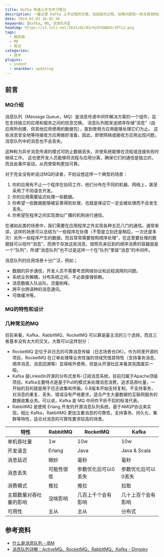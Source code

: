 ```yaml
---
title: Kafka 快速上手与学习笔记
description: 一篇记录 Kafka 上手过程的文章，包括踩坑过程、经典问题和一些与其他MQ的比较。
date: 2024-02-03 16:45:30
keywords: [Kafka, MQ, 消息队列]
headimg: https://s2.loli.net/2024/02/03/HjKYGWQbXr3PTi2.png
tags:
  - 服务端
  - MQ
  - 笔记
categories: 
  - 技术
plugins:
  - indent
  - snackbar: updating
---
```


## 前言

### MQ介绍

消息队列（Message Queue，MQ）是消息传递中间件解决方案的一个组件，旨在支持独立的应用和服务之间的信息交换。 消息队列按发送顺序存储“消息”（由应用所创建、供其他应用使用的数据包），直到使用方应用能够处理它们为止。 这些消息安全地等待接收方应用做好准备，因此，即使网络或接收方应用出现问题，消息队列中的消息也不会丢失。

这种称为异步消息传递的模式可防止数据丢失，并使系统能够在流程或连接失败时继续工作。 这也使开发人员能够将流程与应用分离，确保它们的通信是独立的，而且由事件驱动，从而使架构更加可靠。

对于完全没有听说过MQ的读者，不妨设想这样一个典型的场景：

1. 你的应用有不止一个程序在协同工作，他们分布在不同的机器、网络上，甚至采用了不同语言开发。
2. 你的应用需要延迟处理一些数据。
3. 你希望一些数据能够被妥善得到处理，也就是保证它一定会被处理而不会发生丢失。
4. 你希望在程序之间实现类似广播的机制进行通信。

在诸如此类的场景中，我们需要在应用程序之外实现各种五花八门的通信。通常来讲，这样的场景可以总结为“一些程序在处理（不管是立刻还是稍后，一次还是多次）另外一些程序产生的数据，而且常常需要按照顺序处理”，在这里要处理的数据就可以视作“消息”，而用于存放这些消息、按照先来后到的顺序消费的容器就是一个“队列”，所谓“消息队列”也不过是这样一个在“队列”里装“消息”的中间件。

消息队列的应用场景十分广泛，例如；

- 数据的异步通信，开发人员不需要考虑网络协议和远程调用的问题。
- 系统业务解耦，分布系统之间，不必直接强依赖。
- 消息数据入队出队，流量削峰。
- 跨平台跨语种的消息通讯。
- 可做缓冲等。

### MQ的特性和设计

### 几种常见的MQ

目前来看，Kafka、RabbitMQ、RocketMQ 可以算是最主流的三个选择，而且三者基本没有太大的交叉。大致可以这样划分：

- RocketMQ 定位于非日志的可靠消息传输（日志场景也OK）。作为阿里开源的项目，RocketMQ 在订单处理等业务性强的领域凭借其特性（支持事务消息、顺序消息、消息回溯等）显得格外使用，但是从开源社区来看其氛围属实一般。
- Kafka 是LinkedIn开源的分布式发布-订阅消息系统，目前归属于Apache顶级项目。Kafka主要特点是基于Pull的模式来处理消息消费，追求高吞吐量，一开始的目的就是用于日志收集和传输。0.8版本开始支持复制，不支持事务，对消息的重复、丢失、错误没有严格要求，适合产生大量数据的互联网服务的数据收集业务。可以说，Kafka 是 MQ 中间件不折不扣的标准代表。
- RabbitMQ 是使用 Erlang 开发的开源消息队列系统，基于AMQP协议来实现。相比 Kafka，RabbitMQ 更加注重消息的可靠性，支持事务、持久化、集群等特性，适合对消息的可靠性要求较高的场景。

| 特性                   | RabbitMQ   | RocketMQ            | Kafka               |
| ---------------------- | ---------- | ------------------- | ------------------- |
| 单机吞吐量             | 1w         | 10w                 | 10w                 |
| 开发语言               | Erlang     | Java                | Java & Scala        |
| 消息延迟               | 微妙       | 毫秒                | 毫秒                |
| 消息丢失               | 可能性很低 | 参数优化后可以0丢失 | 参数优化后可以0丢失 |
| 消费模式               | 推拉       | 推拉                | 拉取                |
| 主题数量对吞吐量的影响 | 没啥影响   | 几百上千个会有影响  | 几十上百个会有影响  |
| 可用性                 | 主从       | 主从                | 分布式              |

## 参考资料

- [什么是消息队列 - IBM](https://www.ibm.com/cn-zh/topics/message-queues)
- [消息队列详解：ActiveMQ、RocketMQ、RabbitMQ、Kafka - Dingsky](https://www.dingsky.com/article/20.html)

